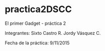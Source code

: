# practica2DSCC
El primer Gadget - práctica 2

Integrantes:
Sixto Castro R.
Jordy Vásquez C.

Fecha de la práctica: 9/11/2015

